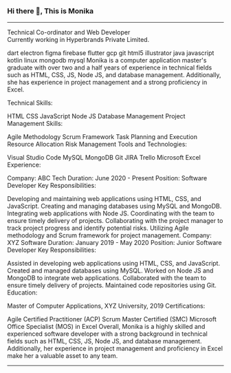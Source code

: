 ### Hi there 👋,  This is Monika  </br>

----------------------------------------------------------------------------------
  Technical Co-ordinator and Web Developer  </br>
  Currently working in Hyperbrands Private Limited.

dart electron figma firebase flutter gcp git html5 illustrator java javascript kotlin linux mongodb mysql 
Monika is a computer application master's graduate with over two and a half years of experience in technical fields such as HTML, CSS, JS, Node JS, and database management. Additionally, she has experience in project management and a strong proficiency in Excel.

Technical Skills:

HTML
CSS
JavaScript
Node JS
Database Management
Project Management Skills:

Agile Methodology
Scrum Framework
Task Planning and Execution
Resource Allocation
Risk Management
Tools and Technologies:

Visual Studio Code
MySQL
MongoDB
Git
JIRA
Trello
Microsoft Excel
Experience:

Company: ABC Tech
Duration: June 2020 - Present
Position: Software Developer
Key Responsibilities:

Developing and maintaining web applications using HTML, CSS, and JavaScript.
Creating and managing databases using MySQL and MongoDB.
Integrating web applications with Node JS.
Coordinating with the team to ensure timely delivery of projects.
Collaborating with the project manager to track project progress and identify potential risks.
Utilizing Agile methodology and Scrum framework for project management.
Company: XYZ Software
Duration: January 2019 - May 2020
Position: Junior Software Developer
Key Responsibilities:

Assisted in developing web applications using HTML, CSS, and JavaScript.
Created and managed databases using MySQL.
Worked on Node JS and MongoDB to integrate web applications.
Collaborated with the team to ensure timely delivery of projects.
Maintained code repositories using Git.
Education:

Master of Computer Applications, XYZ University, 2019
Certifications:

Agile Certified Practitioner (ACP)
Scrum Master Certified (SMC)
Microsoft Office Specialist (MOS) in Excel
Overall, Monika is a highly skilled and experienced software developer with a strong background in technical fields such as HTML, CSS, JS, Node JS, and database management. Additionally, her experience in project management and proficiency in Excel make her a valuable asset to any team.

----------------------------------------------------------------------------------


<!--
**monikaValvi/MonikaValvi** is a ✨ _special_ ✨ repository because its `README.md` (this file) appears on your GitHub profile.

Here are some ideas to get you started:

- 🔭 I’m currently working on ...Hypebrands
- 🌱 I’m currently learning ...  git
- 👯 I’m looking to collaborate on ...
- 🤔 I’m looking for help with ...
- 💬 Ask me about ...
- 📫 How to reach me: ...
- 😄 Pronouns: ...
- ⚡ Fun fact: ...
-->

